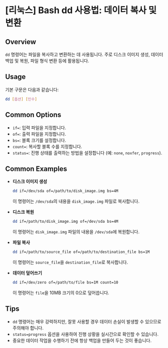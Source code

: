 # [리눅스] Bash dd 사용법: 데이터 복사 및 변환

## Overview
`dd` 명령어는 파일을 복사하고 변환하는 데 사용됩니다. 주로 디스크 이미지 생성, 데이터 백업 및 복원, 파일 형식 변환 등에 활용됩니다.

## Usage
기본 구문은 다음과 같습니다:
```bash
dd [옵션] [인수]
```

## Common Options
- `if=`: 입력 파일을 지정합니다.
- `of=`: 출력 파일을 지정합니다.
- `bs=`: 블록 크기를 설정합니다.
- `count=`: 복사할 블록 수를 지정합니다.
- `status=`: 진행 상태를 출력하는 방법을 설정합니다 (예: `none`, `noxfer`, `progress`).

## Common Examples
- **디스크 이미지 생성**
  ```bash
  dd if=/dev/sda of=/path/to/disk_image.img bs=4M
  ```
  이 명령어는 `/dev/sda`의 내용을 `disk_image.img` 파일로 복사합니다.

- **디스크 복원**
  ```bash
  dd if=/path/to/disk_image.img of=/dev/sda bs=4M
  ```
  이 명령어는 `disk_image.img` 파일의 내용을 `/dev/sda`에 복원합니다.

- **파일 복사**
  ```bash
  dd if=/path/to/source_file of=/path/to/destination_file bs=1M
  ```
  이 명령어는 `source_file`을 `destination_file`로 복사합니다.

- **데이터 덮어쓰기**
  ```bash
  dd if=/dev/zero of=/path/to/file bs=1M count=10
  ```
  이 명령어는 `file`을 10MB 크기의 0으로 덮어씁니다.

## Tips
- `dd` 명령어는 매우 강력하지만, 잘못 사용할 경우 데이터 손실이 발생할 수 있으므로 주의해야 합니다.
- `status=progress` 옵션을 사용하여 진행 상황을 실시간으로 확인할 수 있습니다.
- 중요한 데이터 작업을 수행하기 전에 항상 백업을 만들어 두는 것이 좋습니다.